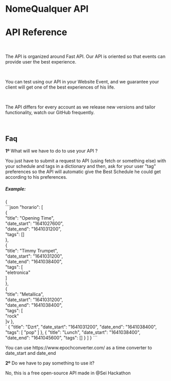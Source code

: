 # NomeQualquer API



<h1><b>API Reference</b></h1>
    <br>
    <p>The API is organized around Fast API. Our API is oriented so that events can provide user the best experience.</p>
    <br>
    <p>You can test using our API in your Website Event, and we guarantee your client will get one of the best experiences of his life.</p>
    <br>
    <p> The API differs for every account as we release new versions and tailor functionality, watch our GitHub frequently. </p>
    <br>

<h2><b>Faq</b></h2>
 <p><b>1º</b> What will we have to do to use your API ?</p>
 <p> You just have to submit a request to API (using fetch or something else) with your schedule and tags in a dictionary and then, ask for your user "tag" preferences so the API will automatic give the Best Schedule he could get according to his preferences.
<br>
<h5>Example:</h5>
 <p>
 {<br>
```json
  "horario": [<br>
    {<br>
      "title": "Opening Time",<br>
      "date_start": "1641027600",<br>
      "date_end": "1641031200",<br>
      "tags": []<br>
    },<br>
    {<br>
      "title": "Timmy Trumpet",<br>
      "date_start": "1641031200",<br>
      "date_end": "1641038400",<br>
      "tags": [<br>
        "eletronica"<br>
       ]<br>
    },<br>
    {<br>
      "title": "Metallica",<br>
      "date_start": "1641031200",<br>
      "date_end": "1641038400",<br>
      "tags": [<br>
        "rock"<br>
      ]v
    },<br>
`   {
      "title": "Dzrt",
      "date_start": "1641031200",
      "date_end": "1641038400",
      "tags": [
        "pop"
      ]
    },
    {
      "title": "Lunch",
      "date_start": "1641038400",
      "date_end": "1641045600",
      "tags": []
    }
      ]
        }
```
<p> You can use https://www.epochconverter.com/ as a time converter to date_start and date_end </p>

<p><b>2º</b> Do we have to pay something to use it? </p>
<p> No, this is a free open-source API made in @Sei Hackathon </p>
